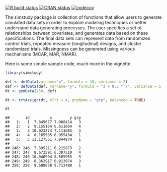 
<!-- badges: start -->

[![R build
status](https://github.com/assignUser/simstudy/workflows/R-CMD-check/badge.svg)](https://github.com/assignUser/simstudy/actions)
[![CRAN
status](https://www.r-pkg.org/badges/version/simstudy)](https://CRAN.R-project.org/package=simstudy)
[![codecov](https://codecov.io/gh/assignUser/simstudy/branch/main/graph/badge.svg)](https://codecov.io/gh/assignUser/simstudy)
<!-- badges: end -->

<!-- README.md is generated from README.Rmd. Please edit that file -->

The simstudy package is collection of functions that allow users to
generate simulated data sets in order to explore modeling techniques or
better understand data generating processes. The user specifies a set of
relationships between covariates, and generates data based on these
specifications. The final data sets can represent data from randomized
control trials, repeated measure (longitudinal) designs, and cluster
randomized trials. Missingness can be generated using various mechanisms
(MCAR, MAR, NMAR).

Here is some simple sample code, much more in the vignette:

``` r
library(simstudy)

def <- defData(varname="x", formula = 10, variance = 2)
def <- defData(def, varname="y", formula = "3 + 0.5 * x", variance = 1)
dt <- genData(250, def)

dt <- trtAssign(dt, nTrt = 4, grpName = "grp", balanced = TRUE)

dt
```

    ##       id         x        y grp
    ##   1:   1  7.845677 7.968414   3
    ##   2:   2  9.155164 8.611664   4
    ##   3:   3 10.023274 7.111683   3
    ##   4:   4  8.165585 6.955434   1
    ##   5:   5 11.127551 7.844974   1
    ##  ---                           
    ## 246: 246  7.395211 6.215873   2
    ## 247: 247  8.673591 6.307510   4
    ## 248: 248 10.046994 8.585955   3
    ## 249: 249  8.362917 6.913074   3
    ## 250: 250  9.608058 9.713480   1

